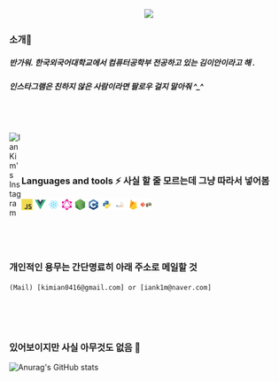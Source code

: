 <div align="center">	
	<img src="https://capsule-render.vercel.app/api?type=waving&color=auto&height=200&section=header&text=Ian%20Github😄&animation=twinkling&fontSize=50" />
 </div>
  
### 소개💬

	
##### 반가워. 한국외국어대학교에서 컴퓨터공학부 전공하고 있는 김이안이라고 해 .

##### 인스타그램은 친하지 않은 사람이라면 팔로우 걸지 말아줘 ^_^
<br>
<br><br>

<a href="https://www.instagram.com/kimian_01/">
  <img align="left" alt="IanKim's Instagram" width="22px" src="https://raw.githubusercontent.com/hussainweb/hussainweb/main/icons/instagram.png" />
</a>
<br>
<br>
<br>
 
### Languages and tools ⚡ 사실 할 줄 모르는데 그냥 따라서 넣어봄

<code><img height="20" src="https://raw.githubusercontent.com/github/explore/80688e429a7d4ef2fca1e82350fe8e3517d3494d/topics/javascript/javascript.png"></code>
<code><img height="20" src="https://raw.githubusercontent.com/github/explore/80688e429a7d4ef2fca1e82350fe8e3517d3494d/topics/vue/vue.png"></code>
<code><img height="20" src="https://raw.githubusercontent.com/github/explore/80688e429a7d4ef2fca1e82350fe8e3517d3494d/topics/react/react.png"></code>
<code><img height="20" src="https://raw.githubusercontent.com/github/explore/5c058a388828bb5fde0bcafd4bc867b5bb3f26f3/topics/graphql/graphql.png"></code>
<code><img height="20" src="https://raw.githubusercontent.com/github/explore/80688e429a7d4ef2fca1e82350fe8e3517d3494d/topics/nodejs/nodejs.png"></code>
<code><img height="20" src="https://raw.githubusercontent.com/github/explore/80688e429a7d4ef2fca1e82350fe8e3517d3494d/topics/cpp/cpp.png"></code>
<code><img height="20" src="https://raw.githubusercontent.com/github/explore/80688e429a7d4ef2fca1e82350fe8e3517d3494d/topics/python/python.png"></code>
<code><img height="20" src="https://raw.githubusercontent.com/github/explore/80688e429a7d4ef2fca1e82350fe8e3517d3494d/topics/mysql/mysql.png"></code>
<code><img height="20" src="https://raw.githubusercontent.com/github/explore/80688e429a7d4ef2fca1e82350fe8e3517d3494d/topics/firebase/firebase.png"></code>
<code><img height="20" src="https://raw.githubusercontent.com/github/explore/80688e429a7d4ef2fca1e82350fe8e3517d3494d/topics/git/git.png"></code>

<br>
<br>
<br>

### 개인적인 용무는 간단명료히 아래 주소로 메일할 것


	(Mail) [kimian0416@gmail.com] or [iank1m@naver.com]

<br>
<br>
<br>


### 있어보이지만 사실 아무것도 없음 🌱

![Anurag's GitHub stats](https://github-readme-stats.vercel.app/api?username=iank1m&show_icons=true&theme=gotham)

<!--
**iank1m/iank1m** is a ✨ _special_ ✨ repository because its `README.md` (this file) appears on your GitHub profile.

Here are some ideas to get you started:

- 🔭 I’m currently working on ...
- 🌱 I’m currently learning ...
- 👯 I’m looking to collaborate on ...
- 🤔 I’m looking for help with ...
- 💬 Ask me about ...
- 📫 How to reach me: ...
- 😄 Pronouns: ...
- ⚡ Fun fact: ...
-->
